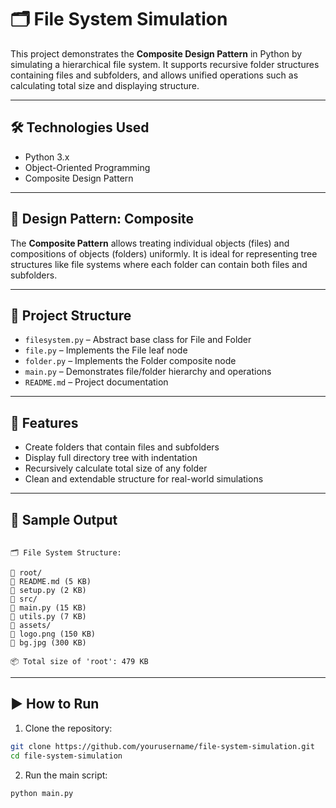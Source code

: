 # 🗂️ File System Simulation

This project demonstrates the **Composite Design Pattern** in Python by simulating a hierarchical file system. It supports recursive folder structures containing files and subfolders, and allows unified operations such as calculating total size and displaying structure.

---

## 🛠️ Technologies Used

- Python 3.x  
- Object-Oriented Programming  
- Composite Design Pattern

---

## 🧠 Design Pattern: Composite

The **Composite Pattern** allows treating individual objects (files) and compositions of objects (folders) uniformly. It is ideal for representing tree structures like file systems where each folder can contain both files and subfolders.

---

## 📁 Project Structure

- `filesystem.py` – Abstract base class for File and Folder  
- `file.py` – Implements the File leaf node  
- `folder.py` – Implements the Folder composite node  
- `main.py` – Demonstrates file/folder hierarchy and operations  
- `README.md` – Project documentation

---

## 🚀 Features

- Create folders that contain files and subfolders  
- Display full directory tree with indentation  
- Recursively calculate total size of any folder  
- Clean and extendable structure for real-world simulations

---

## 📌 Sample Output

```

🗂 File System Structure:

📁 root/
📄 README.md (5 KB)
📄 setup.py (2 KB)
📁 src/
📄 main.py (15 KB)
📄 utils.py (7 KB)
📁 assets/
📄 logo.png (150 KB)
📄 bg.jpg (300 KB)

📦 Total size of 'root': 479 KB

````

---

## ▶️ How to Run

1. Clone the repository:

```bash
git clone https://github.com/yourusername/file-system-simulation.git
cd file-system-simulation
````

2. Run the main script:

```bash
python main.py
```

